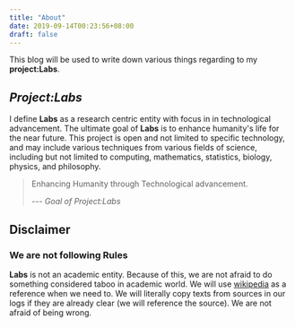 ```yaml
---
title: "About"
date: 2019-09-14T00:23:56+08:00
draft: false
---
```


This blog will be used to write down various things regarding to my **project:Labs**.

## _Project:Labs_

I define **Labs** as a research centric entity with focus in in technological advancement.
The ultimate goal of **Labs** is to enhance humanity's life for the near future.
This project is open and not limited to specific technology, and may include various techniques from various fields of science, including but not limited to computing, mathematics, statistics, biology, physics, and philosophy.


> Enhancing Humanity through Technological advancement.
>
> --- <cite>_Goal of Project:Labs_</cite>


## Disclaimer

### We are not following Rules

**Labs** is not an academic entity. Because of this, we are not afraid to do something considered taboo in academic world.
We will use [wikipedia](https://en.wikipedia.org/wiki/Wikipedia:Wikipedia_is_not_a_reliable_source) as a reference when we need to.
We will literally copy texts from sources in our logs if they are already clear (we will reference the source).
We are not afraid of being wrong.
